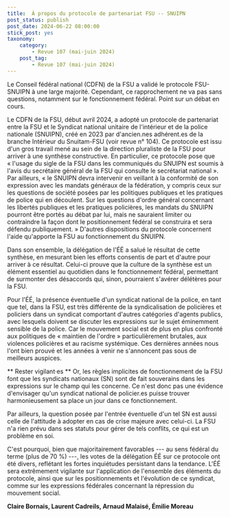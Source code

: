 ```yaml
---
title:  À propos du protocole de partenariat FSU -- SNUIPN
post_status: publish
post_date: 2024-06-22 08:00:00
stick_post: yes
taxonomy:
    category:
        - Revue 107 (mai-juin 2024)
    post_tag:
        - Revue 107 (mai-juin 2024)
---
```



 Le Conseil fédéral national (CDFN) de la FSU a validé le protocole FSU-SNUIPN à une large majorité. Cependant, ce rapprochement ne va pas sans questions, notamment sur le fonctionnement fédéral. Point sur un débat en cours.

 Le CDFN de la FSU, début avril 2024, a adopté un protocole de partenariat entre la FSU et le Syndicat national unitaire de l'intérieur et de la police nationale (SNUIPN), créé en 2023 par d'ancien.nes adhérent.es de la branche Intérieur du Snuitam-FSU (voir revue n° 104). Ce protocole est issu d'un gros travail mené au sein de la direction pluraliste de la FSU pour arriver à une synthèse constructive. En particulier, ce protocole pose que « l'usage du sigle de la FSU dans les communiqués du SNUIPN est soumis à l'avis du secrétaire général de la FSU qui consulte le secrétariat national ». Par ailleurs, « le SNUIPN devra intervenir en veillant à la conformité de son expression avec les mandats généraux de la fédération, y compris ceux sur les questions de société posées par les politiques publiques et les pratiques de police qui en découlent. Sur les questions d'ordre général concernant les libertés publiques et les pratiques policières, les mandats du SNUIPN pourront être portés au débat par lui, mais ne sauraient limiter ou contraindre la façon dont le positionnement fédéral se construira et sera défendu publiquement. » D'autres dispositions du protocole concernent l'aide qu'apporte la FSU au fonctionnement du SNUIPN.

 Dans son ensemble, la délégation de l'ÉÉ a salué le résultat de cette synthèse, en mesurant bien les efforts consentis de part et d'autre pour arriver à ce résultat. Celui-ci prouve que la culture de la synthèse est un élément essentiel au quotidien dans le fonctionnement fédéral, permettant de surmonter des désaccords qui, sinon, pourraient s'avérer délétères pour la FSU.

 Pour l'ÉÉ, la présence éventuelle d'un syndicat national de la police, en tant que tel, dans la FSU, est très différente de la syndicalisation de policières et policiers dans un syndicat comportant d'autres catégories d'agents publics, avec lesquels doivent se discuter les expressions sur le sujet éminemment sensible de la police. Car le mouvement social est de plus en plus confronté aux politiques de « maintien de l'ordre » particulièrement brutales, aux violences policières et au racisme systémique. Ces dernières années nous l'ont bien prouvé et les années à venir ne s'annoncent pas sous de meilleurs auspices.

** Rester vigilant·es
**
 Or, les règles implicites de fonctionnement de la FSU font que les syndicats nationaux (SN) sont de fait souverains dans les expressions sur le champ qui les concerne. Ce n'est donc pas une évidence d'envisager qu'un syndicat national de policier.es puisse trouver harmonieusement sa place un jour dans ce fonctionnement.

 Par ailleurs, la question posée par l'entrée éventuelle d'un tel SN est aussi celle de l'attitude à adopter en cas de crise majeure avec celui-ci. La FSU n'a rien prévu dans ses statuts pour gérer de tels conflits, ce qui est un problème en soi.

 C'est pourquoi, bien que majoritairement favorables --- au sens fédéral du terme (plus de 70 %) ---, les votes de la délégation ÉÉ sur ce protocole ont été divers, reflétant les fortes inquiétudes persistant dans la tendance. L'ÉÉ sera extrêmement vigilante sur l'application de l'ensemble des éléments du protocole, ainsi que sur les positionnements et l'évolution de ce syndicat, comme sur les expressions fédérales concernant la répression du mouvement social.

 **Claire Bornais, Laurent Cadreils, Arnaud Malaisé, Émilie Moreau**
